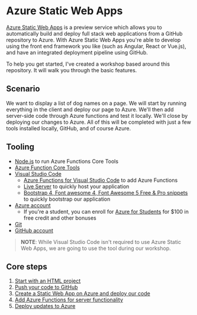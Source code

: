 # Azure Static Web Apps

[Azure Static Web Apps](https://docs.microsoft.com/azure/static-web-apps/overview) is a preview service which allows you to automatically build and deploy full stack web applications from a GitHub repository to Azure. With Azure Static Web Apps you're able to develop using the front end framework you like (such as Angular, React or Vue.js), and have an integrated deployment pipeline using GitHub.

To help you get started, I've created a workshop based around this repository. It will walk you through the basic features.

## Scenario

We want to display a list of dog names on a page. We will start by running everything in the client and deploy our page to Azure. We'll then add server-side code through Azure functions and test it locally. We'll close by deploying our changes to Azure. All of this will be completed with just a few tools installed locally, GitHub, and of course Azure.

## Tooling

- [Node.js](https://nodejs.org/) to run Azure Functions Core Tools
- [Azure Function Core Tools](https://www.npmjs.com/package/azure-functions-core-tools)
- [Visual Studio Code](https://code.visualstudio.com/)
  - [Azure Functions for Visual Studio Code](https://marketplace.visualstudio.com/items?itemName=ms-azuretools.vscode-azurefunctions) to add Azure Functions
  - [Live Server](https://marketplace.visualstudio.com/items?itemName=ritwickdey.LiveServer) to quickly host your application
  - [Bootstrap 4, Font awesome 4, Font Awesome 5 Free & Pro snippets](https://marketplace.visualstudio.com/items?itemName=thekalinga.bootstrap4-vscode) to quickly bootstrap our application
- [Azure account](https://azure.microsoft.com/account/free)
  - If you're a student, you can enroll for [Azure for Students](https://aka.ms/a4s) for $100 in free credit and other bonuses
- [Git](https://git-scm.com/)
- [GitHub account](https://github.com/join)

> **NOTE**: While Visual Studio Code isn't required to use Azure Static Web Apps, we are going to use the tool during our workshop.

## Core steps

1. [Start with an HTML project](1-starting.md)
2. [Push your code to GitHub](2-github.md)
3. [Create a Static Web App on Azure and deploy our code](3-create-aswa.md)
4. [Add Azure Functions for server functionality](4-functions.md)
5. [Deploy updates to Azure](5-deploy-updates.md)
